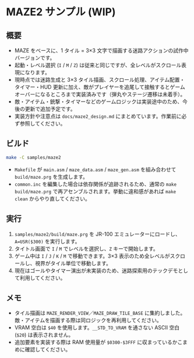 # MAZE2 サンプル (WIP)

## 概要
- MAZE をベースに、1 タイル = 3×3 文字で描画する迷路アクションの試作中バージョンです。
- 起動・レベル選択 (`I` / `M` / `Z`) は従来と同じですが、全レベルがスクロール表現になります。
- 現時点では迷路生成と 3×3 タイル描画、スクロール処理、アイテム配置・タイマー・HUD 更新に加え、敵がプレイヤーを追尾して接触するとゲームオーバーになるところまで実装済みです（弾丸やステージ遷移は未着手）。
- 敵・アイテム・銃撃・タイマーなどのゲームロジックは実装途中のため、今後の更新で追加予定です。
- 実装方針や注意点は `docs/maze2_design.md` にまとめています。作業前に必ず参照してください。

## ビルド
```sh
make -C samples/maze2
```
- `Makefile` が `main.asm` / `maze_data.asm` / `maze_gen.asm` を組み合わせて `build/maze.prg` を生成します。
- `common.inc` を編集した場合は依存関係が追跡されるため、通常の `make build/maze.prg` で再アセンブルされます。挙動に違和感があれば `make clean` からやり直してください。

## 実行
1. `samples/maze2/build/maze.prg` を JR-100 エミュレーターにロードし、`A=USR($300)` を実行します。
2. タイトル画面で `I` / `M` でレベルを選択し、`Z` キーで開始します。
3. ゲーム中は `I` / `J` / `K` / `M` で移動できます。3×3 表示のため全レベルがスクロールし、視界がタイル単位で移動します。
4. 現在はゴールやタイマー演出が未実装のため、迷路探索用のテックデモとして利用してください。

## メモ
- タイル描画は `MAZE_RENDER_VIEW`／`MAZE_DRAW_TILE_BASE` に集約しました。敵・アイテムを描画する際は同ロジックを再利用してください。
- VRAM 空白は `$40` を使用します。`__STD_TO_VRAM` を通さない ASCII 空白 (`$20`) は表示されません。
- 追加要素を実装する際は RAM 使用量が `$0300-$3FFF` に収まっているかこまめに確認してください。
